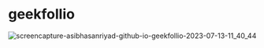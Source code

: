 # geekfollio
![screencapture-asibhasanriyad-github-io-geekfollio-2023-07-13-11_40_44](https://github.com/AsibHasanRiyad/geekfollio/assets/137589900/8fb30340-cef9-4604-92e0-4b37ca902de4)
